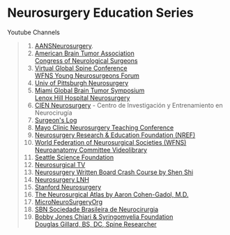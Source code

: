 # Neurosurgery Education Series 
Youtube Channels 
> 1. [AANSNeurosurgery](https://www.youtube.com/user/AANSNeurosurgery). <br>
> 2. [American Brain Tumor Association](https://www.youtube.com/user/ABTA2720/videos)  <br>
> [Congress of Neurological Surgeons](https://www.youtube.com/user/cnsvideolibrary/videos) <br>
> 2. [Virtual Global Spine Conference](https://www.youtube.com/channel/UCt1rrySlIL87Rtx5vdxxQ3w) <br>
> [WFNS Young Neurosurgeons Forum](https://www.youtube.com/channel/UCPaus-zelGWzOytjx-eAXHg/videos) <br>
> 3. [Univ of Pittsburgh Neurosurgery](https://www.youtube.com/channel/UCawRhKROPdiQOCG5oetlEOw) <br>
> 4. [Miami Global Brain Tumor Symposium](https://www.youtube.com/channel/UCk8xDA5Nul_0kFa2L_aOIZw) <br>
> [Lenox Hill Hospital Neurosurgery](https://www.youtube.com/channel/UCqO6aZ8KQOS0DfSHjT6Kwaw/videos) <br>
> 5. [CIEN Neurosurgery](https://www.youtube.com/channel/UCeoarBVuV8n_SrAtQ8Icc1Q) - Centro de Investigación y Entrenamiento en Neurocirugía <br>
> 6. [Surgeon's Log](https://www.youtube.com/channel/UCvG4yWZBggegY7MvKIOW4sQ) <br>
> 7. [Mayo Clinic Neurosurgery Teaching Conference](https://www.youtube.com/watch?v=sP6v54hdOjQ) <br>
> 8. [ Neurosurgery Research & Education Foundation (NREF)](https://www.youtube.com/user/NREFvideos) <br> 
> 9. [World Federation of Neurosurgical Societies (WFNS) Neuroanatomy Committee Videolibrary](https://www.youtube.com/channel/UCvMRufu7rEnrIFlbWHScE5A)  <br> 
> 10. [Seattle Science Foundation](https://www.youtube.com/channel/UChIIig54yF9aQYvpWGe1DPg) <br> 
> 11. [Neurosurgical TV](https://www.youtube.com/channel/UCHgiK6pxv2IIkfZK9BscCfA) <br> 
> 12. [Neurosurgery Written Board Crash Course by Shen Shi](https://www.youtube.com/channel/UC6PKe1zsjLRBkhUCgu4dbFA/featured) <br> 
> 13. [Neurosurgery LNH](https://www.youtube.com/channel/UCul0u-cVv9a_OjFaR2J5ENA/featured) <br> 
> 14. [Stanford Neurosurgery](https://www.youtube.com/channel/UC5tMuURBuQV6gYNgEL6ucpg/videos) <br> 
> 15. [The Neurosurgical Atlas by Aaron Cohen-Gadol, M.D.](https://www.youtube.com/user/acohenmd/videos) <br> 
> 16. [MicroNeuroSurgeryOrg](https://www.youtube.com/user/MicroNeuroSurgeryOrg/featured) <br> 
> 17. [SBN Sociedade Brasileira de Neurocirurgia](https://www.youtube.com/channel/UCEYFCL9TeTvvrxuyosGS9Ow/featured) <br> 
> 18. [Bobby Jones Chiari & Syringomyelia Foundation](https://www.youtube.com/user/CSFinfo2007/videos) <br>
> [Douglas Gillard, BS, DC, Spine Researcher](https://www.youtube.com/channel/UCtxPv-QQZObi-vPLYswLC3g/videos) <br>

